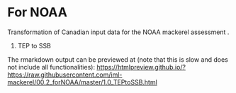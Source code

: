 # For NOAA

Transformation of Canadian input data for the NOAA mackerel assessment .

1. TEP to SSB

The rmarkdown output can be previewed at (note that this is slow and does not include all functionalities):
https://htmlpreview.github.io/?https://raw.githubusercontent.com/iml-mackerel/00.2_forNOAA/master/1.0_TEPtoSSB.html


